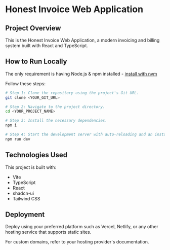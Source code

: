 # Honest Invoice Web Application

## Project Overview

This is the Honest Invoice Web Application, a modern invoicing and billing system built with React and TypeScript.

## How to Run Locally

The only requirement is having Node.js & npm installed - [install with nvm](https://github.com/nvm-sh/nvm#installing-and-updating)

Follow these steps:

```sh
# Step 1: Clone the repository using the project's Git URL.
git clone <YOUR_GIT_URL>

# Step 2: Navigate to the project directory.
cd <YOUR_PROJECT_NAME>

# Step 3: Install the necessary dependencies.
npm i

# Step 4: Start the development server with auto-reloading and an instant preview.
npm run dev
```

## Technologies Used

This project is built with:

- Vite
- TypeScript
- React
- shadcn-ui
- Tailwind CSS

## Deployment

Deploy using your preferred platform such as Vercel, Netlify, or any other hosting service that supports static sites.

For custom domains, refer to your hosting provider's documentation.
